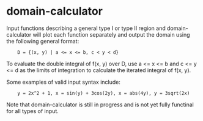 domain-calculator
=================

Input functions describing a general type I or type II region and domain-calculator will plot each function
separately and output the domain using the following general format:

        D = {(x, y) | a <= x <= b, c < y < d}

To evaluate the double integral of f(x, y) over D, use a <= x <= b and c <= y <= d as the limits
of integration to calculate the iterated integral of f(x, y).


Some examples of valid input syntax include:

        y = 2x^2 + 1, x = sin(y) + 3cos(2y), x = abs(4y), y = 3sqrt(2x)
        
        
Note that domain-calculator is still in progress and is not yet fully functinal for all types of input.
